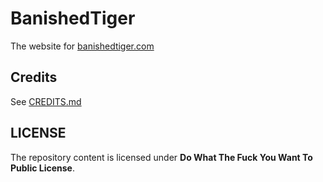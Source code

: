 # BanishedTiger 

The website for [banishedtiger.com](https://banishedtiger.com)

## Credits

See [CREDITS.md](CREDITS.md)

## LICENSE
The repository content is licensed under **Do What The Fuck You Want To Public License**.